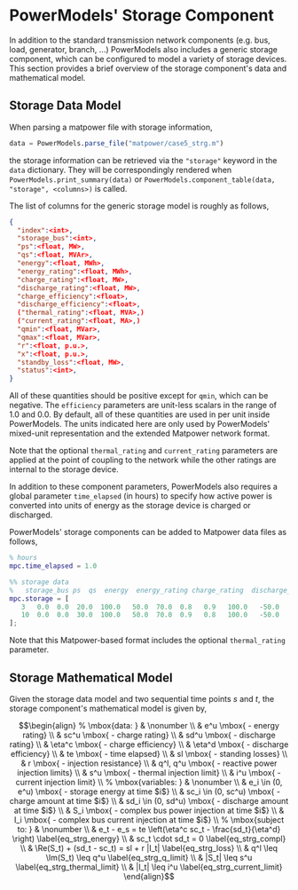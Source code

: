 # PowerModels' Storage Component

In addition to the standard transmission network components (e.g. bus, load, generator, branch, ...) PowerModels also includes a generic storage component, which can be configured to model a variety of storage devices.  This section provides a brief overview of the storage component's data and mathematical model.


## Storage Data Model

When parsing a matpower file with storage information, 
```julia
data = PowerModels.parse_file("matpower/case5_strg.m")
```
the storage information can be retrieved via the `"storage"` keyword in the `data` dictionary. They will be correspondingly rendered when `PowerModels.print_summary(data)` or `PowerModels.component_table(data, "storage", <columns>)` is called.

The list of columns for the generic storage model is roughly as follows,
```json
{
  "index":<int>,
  "storage_bus":<int>,
  "ps":<float, MW>,
  "qs":<float, MVAr>,
  "energy":<float, MWh>,
  "energy_rating":<float, MWh>,
  "charge_rating":<float, MW>,
  "discharge_rating":<float, MW>,
  "charge_efficiency":<float>,
  "discharge_efficiency":<float>,
  ("thermal_rating":<float, MVA>,)
  ("current_rating":<float, MA>,)
  "qmin":<float, MVar>,
  "qmax":<float, MVar>,
  "r":<float, p.u.>,
  "x":<float, p.u.>,
  "standby_loss":<float, MW>,
  "status":<int>,
}
```
All of these quantities should be positive except for `qmin`, which can be negative.  The `efficiency` parameters are unit-less scalars in the range of 1.0 and 0.0.  By default, all of these quantities are used in per unit inside PowerModels.  The units indicated here are only used by PowerModels' mixed-unit representation and the extended Matpower network format.

Note that the optional `thermal_rating` and `current_rating` parameters are applied at the point of coupling to the network while the other ratings are internal to the storage device.

In addition to these component parameters, PowerModels also requires a global parameter `time_elapsed` (in hours) to specify how active power is converted into units of energy as the storage device is charged or discharged.

PowerModels' storage components can be added to Matpower data files as follows,
```matlab
% hours
mpc.time_elapsed = 1.0

%% storage data
%   storage_bus ps  qs  energy  energy_rating charge_rating  discharge_rating  charge_efficiency  discharge_efficiency  thermal_rating  qmin  qmax  r  x  standby_loss  status
mpc.storage = [
   3   0.0  0.0  20.0  100.0   50.0  70.0  0.8   0.9   100.0   -50.0   70.0  0.1   0.0   0.0   1;
   10  0.0  0.0  30.0  100.0   50.0  70.0  0.9   0.8   100.0   -50.0   70.0  0.1   0.0   0.0   1;
];
```
Note that this Matpower-based format includes the optional `thermal_rating` parameter.


## Storage Mathematical Model

Given the storage data model and two sequential time points $s$ and $t$, the storage component's mathematical model is given by,

```math
\begin{align}
%
\mbox{data: } & \nonumber \\
& e^u \mbox{ - energy rating} \\
& sc^u \mbox{ - charge rating} \\
& sd^u \mbox{ - discharge rating} \\
& \eta^c \mbox{ - charge efficiency} \\
& \eta^d \mbox{ - discharge efficiency} \\
& te \mbox{ - time elapsed} \\
& sl \mbox{ - standing losses} \\
& r \mbox{ - injection resistance} \\
& q^l, q^u  \mbox{ - reactive power injection limits} \\
& s^u \mbox{ - thermal injection limit} \\
& i^u \mbox{ - current injection limit} \\
%
\mbox{variables: } & \nonumber \\
& e_i \in (0, e^u) \mbox{ - storage energy at time $i$} \\
& sc_i \in (0, sc^u) \mbox{ - charge amount at time $i$} \\
& sd_i \in (0, sd^u) \mbox{ - discharge amount at time $i$} \\
& S_i \mbox{ - complex bus power injection at time $i$} \\
& I_i \mbox{ - complex bus current injection at time $i$} \\
%
\mbox{subject to: } & \nonumber \\
& e_t - e_s = te \left(\eta^c sc_t - \frac{sd_t}{\eta^d} \right) \label{eq_strg_energy} \\
& sc_t \cdot sd_t = 0 \label{eq_strg_compl} \\
& \Re(S_t) + (sd_t - sc_t) = sl + r |I_t| \label{eq_strg_loss} \\
& q^l \leq \Im(S_t) \leq q^u \label{eq_strg_q_limit} \\
& |S_t| \leq s^u \label{eq_strg_thermal_limit} \\
& |I_t| \leq i^u \label{eq_strg_current_limit}
\end{align}
```
